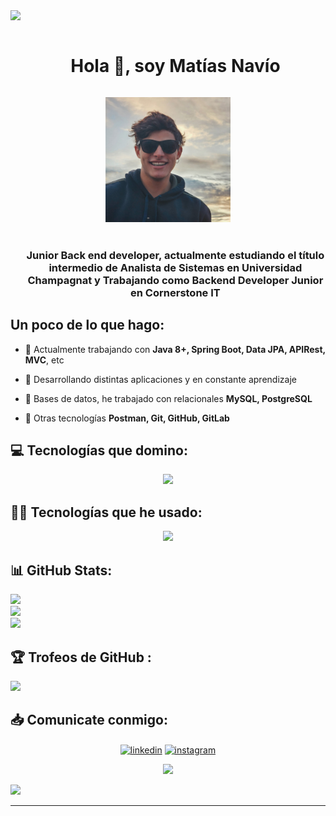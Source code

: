 
<!--horizontal divider(gradiant)-->
<img src="https://user-images.githubusercontent.com/73097560/115834477-dbab4500-a447-11eb-908a-139a6edaec5c.gif">

<!--h1 without bottom border-->
<div id="user-content-toc">
  <ul align="center">
    <summary><h1 style="display: inline-block">Hola 👋, soy Matías Navío</h1></summary>
  </ul>
</div>


<!--- snake -->
<div align="center">
  <img style="width: 200px; height: 200px; object-fit: cover;"  src="images/navio.jpeg"
       alt="navio"/></a>
</div>
<br>

<!--h2 without bottom border-->
<div id="user-content-toc">
  <ul align="center">
    <h3>Junior Back end developer, actualmente estudiando el título intermedio de Analista de Sistemas en Universidad Champagnat y Trabajando como Backend Developer Junior en Cornerstone IT</h3>
  </ul>
</div>


## Un poco de lo que hago:
<!--Intro start-->
- 🔭 Actualmente trabajando con **Java 8+, Spring Boot, Data JPA, APIRest, MVC**, etc

- 🌱 Desarrollando distintas aplicaciones y en constante aprendizaje

- 💬 Bases de datos, he trabajado con relacionales **MySQL, PostgreSQL**

- 📝 Otras tecnologías **Postman, Git, GitHub, GitLab** 
<!--Intro end-->

<!--h1 without bottom border-->
## 💻 Tecnologías que domino:
<!--tech stack icons-->
<p align="center">
  <a href="https://skillicons.dev">
    <img src="https://skillicons.dev/icons?i=git,css,github,html,idea,java,postman,vscode,spring,hibernate&perline=14" />
  </a>
</p>

## 🧑‍💻 Tecnologías que he usado:

<p align="center">
  <a href="https://skillicons.dev">
    <img src="https://skillicons.dev/icons?i=,aws,bootstrap,js,mysql,ts,angular,postgres,mysql&perline=14" />
  </a>
</p>


## 📊 GitHub Stats:
![](https://github-readme-stats.vercel.app/api?username=matias-navio&theme=monokai&hide_border=true&include_all_commits=false&count_private=false)<br/>
![](https://github-readme-streak-stats.herokuapp.com/?user=matias-navio&theme=monokai&hide_border=true)<br/>
![](https://github-readme-stats.vercel.app/api/top-langs/?username=matias-navio&theme=monokai&hide_border=true&include_all_commits=false&count_private=false&layout=compact)

## 🏆 Trofeos de GitHub :
![](https://github-profile-trophy.vercel.app/?username=matias-navio&theme=radical&no-frame=false&no-bg=true&margin-w=4)

<!-- Connect with me -->
<!--h2 without bottom border-->
## 📥 Comunicate conmigo:

<!--icons and links-->
<p align="center">
<a href="[https://www.linkedin.com/in/1010nishant/](https://www.linkedin.com/in/matias-navio-69304a218/)" target="blank"><img align="center" src="https://user-images.githubusercontent.com/88904952/234979284-68c11d7f-1acc-4f0c-ac78-044e1037d7b0.png" alt="linkedin" height="50" width="50" /></a>
<a href="[https://www.instagram.com/nishant.jangir.1010/](https://www.instagram.com/matiinavio/)" target="blank"><img align="center" src="https://user-images.githubusercontent.com/88904952/234981169-2dd1e58f-4b7e-468c-8213-034ba62156c3.png" alt="instagram" height="50" width="50" /></a>
</p>


<!--profile visit count-->
<div align="center">
  
[![](https://visitcount.itsvg.in/api?id=matias-navio&icon=3&color=6)](https://visitcount.itsvg.in)
  
</div>

<!--horizontal divider(gradiant)-->
<img src="https://user-images.githubusercontent.com/73097560/115834477-dbab4500-a447-11eb-908a-139a6edaec5c.gif">

----------------------------------------------------------------------
